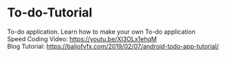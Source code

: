 # To-do-Tutorial
To-do application. Learn how to make your own To-do application<br>
Speed Coding Video: https://youtu.be/XI3OLx1ehqM<br>
Blog Tutorial: https://baliofvfx.com/2019/02/07/android-todo-app-tutorial/
